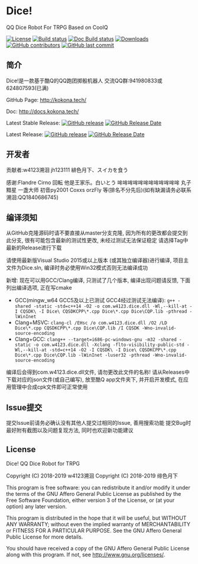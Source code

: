 ﻿# Dice!
QQ Dice Robot For TRPG Based on CoolQ 

[![License](https://img.shields.io/github/license/w4123/Dice.svg)](http://www.gnu.org/licenses)
[![Build status](https://ci.appveyor.com/api/projects/status/6qm1l31k07dst0rk?svg=true)](https://ci.appveyor.com/project/w4123/dice)
[![Doc Build status](https://readthedocs.org/projects/dice-for-qq/badge/?badge=latest)](http://docs.kokona.tech)
[![Downloads](https://img.shields.io/github/downloads/w4123/dice/total.svg)](https://github.com/w4123/Dice/releases)
[![GitHub contributors](https://img.shields.io/github/contributors/w4123/dice.svg)](https://github.com/w4123/Dice/graphs/contributors)
[![GitHub last commit](https://img.shields.io/github/last-commit/w4123/dice.svg)](https://github.com/w4123/Dice/commits)

## 简介

Dice!是一款基于酷Q的QQ跑团掷骰机器人 交流QQ群:941980833或624807593(已满)

GitHub Page: <http://kokona.tech/>

Doc: <http://docs.kokona.tech/>

Latest Stable Release: [![GitHub release](https://img.shields.io/github/release/w4123/dice.svg)](https://github.com/w4123/Dice/releases) [![GitHub Release Date](https://img.shields.io/github/release-date/w4123/dice.svg)](https://github.com/w4123/Dice/releases)

Latest Release: [![GitHub release](https://img.shields.io/github/release-pre/w4123/dice.svg)](https://github.com/w4123/Dice/releases) [![GitHub Release Date](https://img.shields.io/github/release-date-pre/w4123/dice.svg)](https://github.com/w4123/Dice/releases)

## 开发者

贡献者:w4123溯洄 jh123111 緋色月下、スイカを食う

感谢:Flandre Cirno 回転 他是王家乐。白いとう 哞哞哞哞哞哞哞哞哞哞哞哞 丸子 黯星 一盏大师 初音py2001 Coxxs orzFly 等(排名不分先后)(如有缺漏请务必联系溯洄:QQ1840686745) 

## 编译须知

从GitHub克隆源码时请不要直接从master分支克隆, 因为所有的更改都会提交到此分支, 很有可能包含最新的测试性更改, 未经过测试无法保证稳定 请选择Tag中最新的Release进行下载

请使用最新版Visual Studio 2015或以上版本 (或其独立编译器)进行编译, 项目主文件为Dice.sln, 编译时务必使用Win32模式否则无法编译成功

新增: 现在可以用GCC/Clang编译, 只测试了几个版本, 编译出现问题请反馈, 下面列出编译选项, 正在写cmake

- GCC(mingw_w64 GCC5及以上已测试 GCC4经过测试无法编译): ` g++ -shared -static -std=c++14 -O2 -o com.w4123.dice.dll -Wl,--kill-at -I CQSDK\ -I Dice\ CQSDKCPP\*.cpp Dice\*.cpp Dice\CQP.lib -pthread -lWinInet `
- Clang+MSVC: ` clang-cl /EHsc /o com.w4123.dice.dll /O2 /LD Dice\*.cpp CQSDKCPP\*.cpp Dice\CQP.lib /I CQSDK -Wno-invalid-source-encoding `
- Clang+GCC: ` clang++ --target=i686-pc-windows-gnu -m32 -shared -static -o com.w4123.dice.dll -Xclang -flto-visibility-public-std -Wl,--kill-at -std=c++14 -O2 -I CQSDK\ -I Dice\ CQSDKCPP\*.cpp Dice\*.cpp Dice\CQP.lib -lWinInet -luser32 -pthread -Wno-invalid-source-encoding  `

编译后会得到com.w4123.dice.dll文件, 请勿更改此文件的名称! 请从Releases中下载对应的json文件(或自己编写), 放至酷Q app文件夹下, 并开启开发模式, 在应用管理中合成cpk文件即可正常使用

## Issue提交

提交Issue前请务必确认没有其他人提交过相同的Issue, 善用搜索功能 提交Bug时最好附有截图以及问题复现方法, 同时也欢迎新功能建议

## License

Dice! QQ Dice Robot for TRPG

Copyright (C) 2018-2019 w4123溯洄
Copyright (C) 2018-2019 绯色月下

This program is free software: you can redistribute it and/or modify it under the terms
of the GNU Affero General Public License as published by the Free Software Foundation,
either version 3 of the License, or (at your option) any later version.

This program is distributed in the hope that it will be useful, but WITHOUT ANY WARRANTY;
without even the implied warranty of MERCHANTABILITY or FITNESS FOR A PARTICULAR PURPOSE.
See the GNU Affero General Public License for more details.

You should have received a copy of the GNU Affero General Public License along with this
program. If not, see <http://www.gnu.org/licenses/>.

